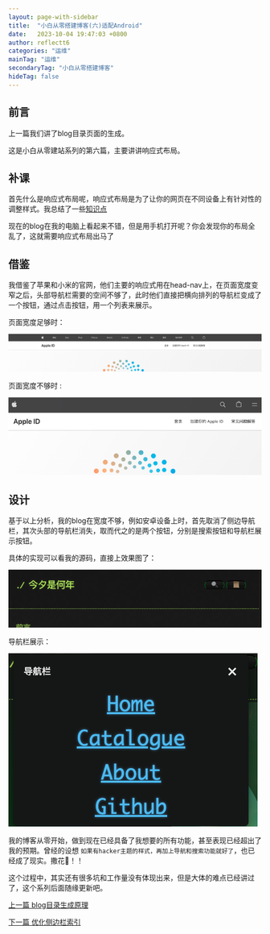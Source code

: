 ```yaml
---
layout: page-with-sidebar
title:  "小白从零搭建博客(六)适配Android"
date:   2023-10-04 19:47:03 +0800
author: reflectt6
categories: "运维"
mainTag: "运维"
secondaryTag: "小白从零搭建博客"
hideTag: false
---
```


## 前言

上一篇我们讲了blog目录页面的生成。

这是小白从零建站系列的第六篇，主要讲讲响应式布局。

## 补课

首先什么是响应式布局呢，响应式布局是为了让你的网页在不同设备上有针对性的调整样式。我总结了一些[知识点](/前端/2023/09/20/CSS基础.html)

现在的blog在我的电脑上看起来不错，但是用手机打开呢？你会发现你的布局全乱了，这就需要响应式布局出马了

## 借鉴

我借鉴了苹果和小米的官网，他们主要的响应式用在head-nav上，在页面宽度变窄之后，头部导航栏需要的空间不够了，此时他们直接把横向排列的导航栏变成了一个按钮，通过点击按钮，用一个列表来展示。

页面宽度足够时：

![image-20231005134518543](/assets/images/2023-10-04-小白从零搭建博客(六)适配Android//image-20231005134518543.png)

页面宽度不够时 :

![image-20231005134627030](/assets/images/2023-10-04-小白从零搭建博客(六)适配Android//image-20231005134627030.png)



## 设计

基于以上分析，我的blog在宽度不够，例如安卓设备上时，首先取消了侧边导航栏，其次头部的导航栏消失，取而代之的是两个按钮，分别是搜索按钮和导航栏展示按钮。

具体的实现可以看我的源码，直接上效果图了：

![image-20231005143619123](/assets/images/2023-10-04-小白从零搭建博客(六)适配Android//image-20231005143619123.png)

导航栏展示：

![image-20231005135158567](/assets/images/2023-10-04-小白从零搭建博客(六)适配Android//image-20231005135158567.png)



我的博客从零开始，做到现在已经具备了我想要的所有功能，甚至表现已经超出了我的预期。曾经的设想  `如果有hacker主题的样式，再加上导航和搜索功能就好了`，也已经成了现实。撒花🎉！！

这个过程中，其实还有很多坑和工作量没有体现出来，但是大体的难点已经讲过了，这个系列后面随缘更新吧。

[上一篇 blog目录生成原理](/运维/2023/10/03/小白从零搭建博客(五)实现blog目录.html)

[下一篇 优化侧边栏索引](/运维/2023/10/17/小白从零搭建博客(七)优化侧栏索引.html)













